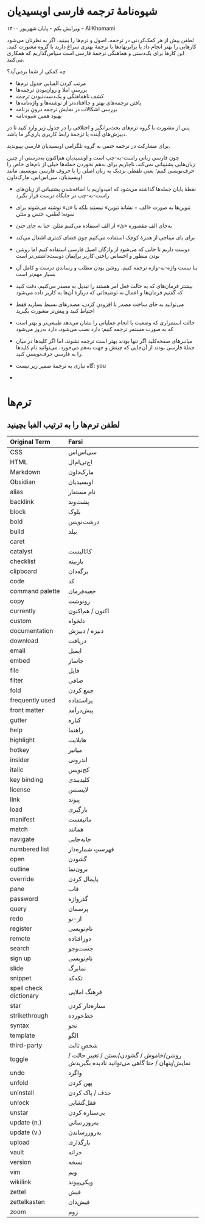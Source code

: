 # شیوه‌نامهٔ ترجمه فارسی اوبسیدیان
ویرایش یکم - پایان شهریور ۱۴۰۰ - AliKhomami




لطفن پیش از هر کمک‌کردنی در ترجمه، اصول و ترم‌ها را ببینید. اگر به نظرتان می‌شود کارهایی را بهتر انجام داد یا برابرنهادها یا ترجمهٔ بهتری سراغ دارید با گروه مشورت کنید. این کارها برای یک‌دستی و هماهنگی ترجمهٔ فارسی است سپاس‌گذاریم که همکاری می‌کنید.


چه کمکی از شما برمی‌آید؟
- مرتب کردن الفباییِ جدول ترم‌ها
- بررسی املا و روان‌بودن ترجمه‌ها
- کشف ناهماهنگی و یک‌دست‌نبودن ترجمه
- یافتن ترجمه‌های بهتر و جاافتاده‌تر از نوشته‌ها و واژه‌نامه‌ها
- بررسی اشکالات در نمایش ترجمه درونِ برنامه
- بهبود همین شیوه‌نامه

پس از مشورت با گروه ترم‌های بحث‌برانگیز و اختلافی را در جدول زیر وارد کنید تا در دبیزش‌های آینده یا ترجمهٔ رابط کاربری یاری‌گر ما باشد.


برای مشارکت در ترجمه حتمن به گروه تلگرامی اوبسیدیان فارسی بپیوندید.


چون فارسی زبانی راست-به-چپ است و اوبسیدیان هم‌اکنون به‌درستی از چنین زبان‌هایی پشتیبانی نمی‌کند، ناچاریم برای به‌هم نخوردن جمله‌ها خیلی از نام‌های خاص را حرف‌نویسی کنیم؛ یعنی تلفظی نزدیک به زبان اصلی را با حروف فارسی بنویسیم. مانند اوبسیدیان، سی‌اس‌اس، مارک‌داون


- نقطهٔ پایان جمله‌ها گذاشته می‌شود که امیدواریم با اضافه‌شدن پشتیبانی از زبان‌های راست-به-چپ در جایگاه درست قرار بگیرد


- تنوین‌ها به صورت «الف + نشانهٔ تنوین» نیستند بلکه با «ن» نوشته می‌شوند برای نمونه: لطفن، حتمن و مثلن


- به‌جای الف مقصوره «یٰ» از الف استفاده می‌کنیم مثلن: حتا به جای حتیٰ


- برای یای میناجی از همزهٔ کوچک استفاده می‌کنیم چون فضای کمتری اشغال می‌کند


- دوست داریم تا جایی که می‌شود از واژگان اصیل فارسی استفاده کنیم اما روشن بودن منظور و احساس راحتی کاربر برایمان دوست‌داشتنی‌تر است 


- بنا نیست واژه-به-واژه ترجمه کنیم، روشن بودن مطلب و رساندن درست و کامل آن بسیار مهم‌تر است


-  بیشتر فرمان‌های که به حالت فعل امر هستند را تبدیل به مصدر می‌کنیم. دقت کنید که گفتیم فرمان‌ها و اعمال نه توضیحاتی که دربارهٔ آن‌ها به کاربر داده می‌شود


- می‌توانید به جای ساخت مصدر با افزودنِ کردن، مصدرهای بسیط بسازید فقط احتیاط کنید و پیش‌تر مشورت بگیرید

- حالت استمراری که وضعیت یا انجام عملیاتی را نشان می‌دهد طبیعی‌تر و بهتر است که به صورت مستمر ترجمه کنیم: دارد نصب می‌شود، دارد به‌روز می‌شود


- میانبرهای صفحه‌کلید اگر تنها بودند بهتر است ترجمه نشوند. اما اگر کلیدها در میان جملهٔ فارسی بودند از آن‌جایی که چینش و جهت به‌هم می‌خورد، می‌توانید نام کلیدها را به فارسی حرف‌نویسی کنید.


- گاه نیازی به ترجمهٔ ضمیر زیر نیست:
 you


- 


# ترم‌ها

لطفن ترم‌ها را به **ترتیب الفبا** بچینید
---
| Original Term          | Farsi                                                                                  |
|:---------------------- |:-------------------------------------------------------------------------------------- |
| CSS                    | سی‌اس‌اس                                                                               |
| HTML                   | اچ‌تی‌ام‌ال                                                                            |
| Markdown               | مارک‌داون                                                                              |
| Obsidian               | اوبسیدیان                                                                              |
| alias                  | نام مستعار                                                                             |
| backlink               | پشت‌وند                                                                                |
| block                  | بلوک                                                                                   |
| bold                   | درشت‌نویس                                                                              |
| build                  | بیلد                                                                                   |
| caret                  |                                                                                        |
| catalyst               | کاتالیست                                                                               |
| checklist              | بازبینه                                                                                |
| clipboard              | برگه‌دان                                                                               |
| code                   | کد                                                                                     |
| command palette        | جعبه‌فرمان                                                                             |
| copy                   | رونوشت                                                                                 |
| currently              | اکنون / هم‌اکنون                                                                       |
| custom                 | دلخواه                                                                                 |
| documentation          | دبیزه / دبیزش                                                                          |
| download               | دریافت                                                                                 |
| email                  | ایمیل                                                                                  |
| embed                  | جاساز                                                                                  |
| file                   | فایل                                                                                   |
| filter                 | صافی                                                                                   |
| fold                   | جمع کردن                                                                               |
| frequently used        | پراستفاده                                                                              |
| front matter           | پیش‌درآمد                                                                              |
| gutter                 | کناره                                                                                  |
| help                   | راهنما                                                                                 |
| highlight              | هایلایت                                                                                |
| hotkey                 | میانبر                                                                                 |
| insider                | اندرونی                                                                                |
| italic                 | کج‌نویس                                                                                |
| key binding            | کلیدبندی                                                                               |
| license                | لایسنس                                                                                 |
| link                   | پیوند                                                                                  |
| load                   | بارگیری                                                                                |
| manifest               | مانیفست                                                                                |
| match                  | همانند                                                                                 |
| navigate               | جابه‌جایی                                                                              |
| numbered list          | فهرستِ شماره‌دار                                                                       |
| open                   | گشودن                                                                                  |
| outline                | برون‌نما                                                                               |
| override               | پایمال کردن                                                                            |
| pane                   | قاب                                                                                    |
| password               | گذرواژه                                                                                |
| query                  | پرسمان                                                                                 |
| redo                   | از-نو                                                                                  |
| register               | نام‌نویسی                                                                              |
| remote                 | دورافتاده                                                                              |
| search                 | جست‌وجو                                                                                |
| sign up                | نام‌نویسی                                                                              |
| slide                  | نمابرگ                                                                                 |
| snippet                | تکه‌کد                                                                                 |
| spell check dictionary | فرهنگ املایی                                                                           |
| star                   | ستاره‌دار کردن                                                                         |
| strikethrough          | خط‌خورده                                                                               |
| syntax                 | نحو                                                                                    |
| template               | الگو                                                                                   |
| third-party            | شخصِ ثالث                                                                              |
| toggle                 | روشن/خاموش / گشودن/بستن / تغییر حالت / نمایش/پنهان / حتا گاهی می‌توانید نادیده بگیریدش |
| undo                   | واگرد                                                                                  |
| unfold                 | پهن کردن                                                                               |
| uninstall              | حذف / پاک کردن                                                                         |
| unlock                 | قفل‌گشایی                                                                              |
| unstar                 | بی‌ستاره کردن                                                                          |
| update (n.)            | به‌روزرسانی                                                                            |
| update (v.)            | به‌روزرساندن                                                                           |
| upload                 | بارگذاری                                                                               |
| vault                  | خزانه                                                                                  |
| version                | نسخه                                                                                   |
| vim                    | ویم                                                                                    |
| wikilink               | ویکی‌پیوند                                                                             |
| zettel                 | فیش                                                                                    |
| zettelkasten           | فیش‌دان                                                                                |
| zoom                   | زوم                                                                                    |